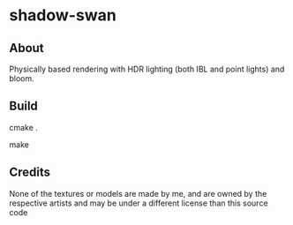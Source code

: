 # shadow-swan
## About
Physically based rendering with HDR lighting (both IBL and point lights) and bloom.

## Build
cmake .

make

## Credits
None of the textures or models are made by me, and are owned by the respective artists and may be under a different license than this source code
